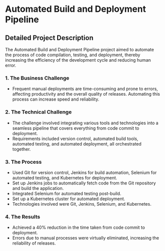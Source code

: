 # Automated Build and Deployment Pipeline

## Detailed Project Description
The Automated Build and Deployment Pipeline project aimed to automate the process of code compilation, testing, and deployment, thereby increasing the efficiency of the development cycle and reducing human error.

### 1. The Business Challenge
- Frequent manual deployments are time-consuming and prone to errors, affecting productivity and the overall quality of releases. Automating this process can increase speed and reliability.

### 2. The Technical Challenge
- The challenge involved integrating various tools and technologies into a seamless pipeline that covers everything from code commit to deployment.
- Requirements included version control, automated build tools, automated testing, and automated deployment, all orchestrated together.

### 3. The Process
- Used Git for version control, Jenkins for build automation, Selenium for automated testing, and Kubernetes for deployment.
- Set up Jenkins jobs to automatically fetch code from the Git repository and build the application.
- Integrated Selenium for automated testing post-build.
- Set up a Kubernetes cluster for automated deployment.
- Technologies involved were Git, Jenkins, Selenium, and Kubernetes.

### 4. The Results
- Achieved a 40% reduction in the time taken from code commit to deployment.
- Errors due to manual processes were virtually eliminated, increasing the reliability of releases.
